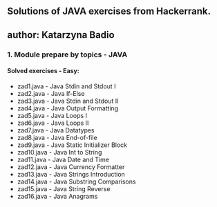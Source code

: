 ## Solutions of JAVA exercises from Hackerrank.
## author: Katarzyna Badio

### 1. Module prepare by topics - JAVA

#### Solved exercises - Easy:

* zad1.java - Java Stdin and Stdout I
* zad2.java - Java If-Else
* zad3.java - Java Stdin and Stdout II
* zad4.java - Java Output Formatting
* zad5.java - Java Loops I
* zad6.java - Java Loops II
* zad7.java - Java Datatypes
* zad8.java - Java End-of-file
* zad9.java - Java Static Initializer Block
* zad10.java - Java Int to String
* zad11.java - Java Date and Time
* zad12.java - Java Currency Formatter
* zad13.java - Java Strings Introduction
* zad14.java - Java Substring Comparisons
* zad15.java - Java String Reverse
* zad16.java - Java Anagrams